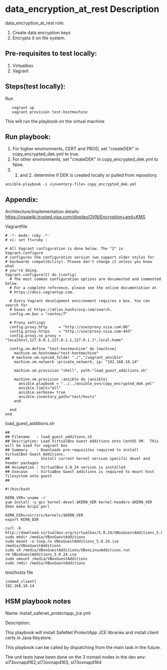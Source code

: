data_encryption_at_rest Description
==================

data_encryption_at_rest role:
1. Create data encryption keys
2. Encrypts it on file system.

Pre-requisites to test locally:
-------------------------------

1. Virtualbox
2. Vagrant

Steps(test locally):
---------------------

Run
```
   vagrant up
   vagrant provision test-hostmachine
```
This will run the playbook on the virtual machine


Run playbook:
--------------
1. For higher environments, CERT and PROD, set "createDEK" in copy_encrypted_dek.yml to true.
2. For other environments, set "createDEK" in copy_encrypted_dek.yml to false.
3. 1. and 2. determine if DEK is created locally or pulled from repository.

```
ansible-playbook -i <inventory-file> copy_encrypted_dek.yml
```

Appendix:
---------
Architecture/Implementation details: https://visawiki.trusted.visa.com/display/OVN/Encryption+and+KMS

Vagrantfile

```
# -*- mode: ruby -*-
# vi: set ft=ruby :

# All Vagrant configuration is done below. The "2" in Vagrant.configure
# configures the configuration version (we support older styles for
# backwards compatibility). Please don't change it unless you know what
# you're doing.
Vagrant.configure(2) do |config|
  # The most common configuration options are documented and commented below.
  # For a complete reference, please see the online documentation at
  # https://docs.vagrantup.com.

  # Every Vagrant development environment requires a box. You can search for
  # boxes at https://atlas.hashicorp.com/search.
  config.vm.box = "centos/7"

  # Proxy settings
  config.proxy.http     = "http://userproxy.visa.com:80"
  config.proxy.https    = "http://userproxy.visa.com:443"
  config.proxy.no_proxy = "localhost,127.0.0.1,127.0.1.1,127.0.1.1*,local.home"
  
  config.vm.define "test-hostmachine" do |machine|
    machine.vm.hostname="test-hostmachine"
   # machine.vm.synced_folder "./","/vagrant_ansible"
    machine.vm.network :private_network, ip: "192.168.10.14"

    machine.vm.provision "shell", path:"load_guest_additions.sh"

    machine.vm.provision :ansible do |ansible|
      ansible.playbook = "../../ansible_ovn/copy_encrypted_dek.yml"
      ansible.limit="all"
      ansible.verbose= true
      ansible.inventory_path="test/hosts"
    end
    
  end
end

```

load_guest_additions.sh

```
##                                                                                                                                                      
## Filename   : load_guest_additions.sh                                                                                                                 
## Description: Load VirtualBox Guest Additions onto CentOS VM.  This will be used for vagrant box                                                      
## Summary    : Downloads pre-requisites required to install VirtualBox Guest Additions.                                                                
##              Install current kernel version specific devel and header packages                                                                       
## Assumption : VirtualBox 5.0_24 version is installed                                                                                                  
## Usecase    : VirtuaBox Guest additions is required to mount host filesystem onto guest                                                               
##                                                                                                                                                      

#!/bin/bash                                                                                                                                             

KERN_VER=`uname -r`
yum install -y gcc kernel-devel-$KERN_VER kernel-headers-$KERN_VER dkms make bzip2 perl

KERN_DIR=/usr/src/kernels/$KERN_VER
export KERN_DIR

curl -O http://download.virtualbox.org/virtualbox/5.0.24/VBoxGuestAdditions_5.0.24.iso
sudo mkdir /media/VBoxGuestAdditions
sudo mount -o loop,ro VBoxGuestAdditions_5.0.24.iso /media/VBoxGuestAdditions
sudo sh /media/VBoxGuestAdditions/VBoxLinuxAdditions.run
rm VBoxGuestAdditions_5.0.24.iso
sudo umount /media/VBoxGuestAdditions
sudo rmdir /media/VBoxGuestAdditions
```

test/hosts file

```
[nomad_client]
192.168.10.14
```

## HSM playbook notes

Name: install_safenet_protectapp_jce.yml

Description:

This playbook will install SafeNet ProtectApp JCE libraries
and install client certs in Java Keystore.

This playbook can be called by dispatching from the main task
in the future. 

The unit tests have been done on the 3 nomad nodes in the dev env:
sl73ovnapd162,sl73ovnapd163, sl73ovnapd164
